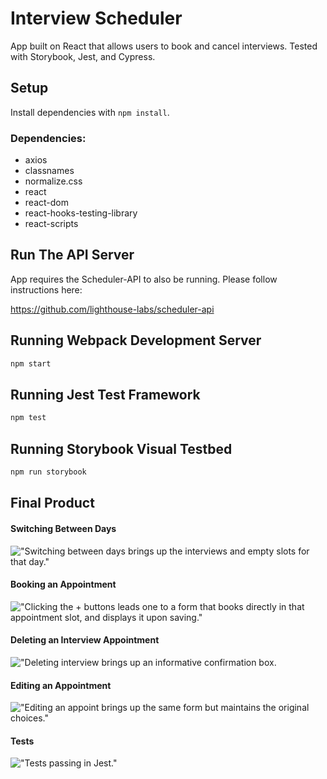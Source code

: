 # Interview Scheduler

App built on React that allows users to book and cancel interviews. Tested with Storybook, Jest, and Cypress.

## Setup

Install dependencies with `npm install`.

### Dependencies:
- axios
- classnames
- normalize.css
- react
- react-dom
- react-hooks-testing-library
- react-scripts

## Run The API Server

App requires the Scheduler-API to also be running. Please follow instructions here:

https://github.com/lighthouse-labs/scheduler-api

## Running Webpack Development Server

```sh
npm start
```

## Running Jest Test Framework

```sh
npm test
```

## Running Storybook Visual Testbed

```sh
npm run storybook
```
## Final Product

#### Switching Between Days
!["Switching between days brings up the interviews and empty slots for that day."](https://github.com/adbwu/tweeter/blob/master/docs/SwitchingDays.gif?raw=true)

#### Booking an Appointment
!["Clicking the + buttons leads one to a form that books directly in that appointment slot, and displays it upon saving."](https://github.com/adbwu/tweeter/blob/master/docs/CreateAppointment.gif?raw=true)

#### Deleting an Interview Appointment
!["Deleting interview brings up an informative confirmation box.](https://github.com/adbwu/tweeter/blob/master/docs/DeleteInterview.gif?raw=true)

#### Editing an Appointment
!["Editing an appoint brings up the same form but maintains the original choices."](https://github.com/adbwu/tweeter/blob/master/docs/EditAppointment.gif?raw=true)

#### Tests
!["Tests passing in Jest."](https://github.com/adbwu/tweeter/blob/master/docs/Tests.gif?raw=true)